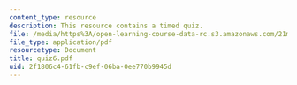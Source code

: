 ```yaml
---
content_type: resource
description: This resource contains a timed quiz.
file: /media/https%3A/open-learning-course-data-rc.s3.amazonaws.com/21m-302-harmony-and-counterpoint-ii-spring-2005/2f1806c461fbc9ef06ba0ee770b9945d_quiz6.pdf
file_type: application/pdf
resourcetype: Document
title: quiz6.pdf
uid: 2f1806c4-61fb-c9ef-06ba-0ee770b9945d
---
```

